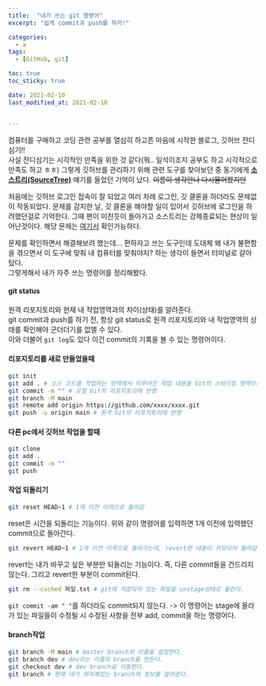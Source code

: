 ```yaml
---
title:  "내가 쓰는 git 명령어"
excerpt: "쉽게 commit과 push를 하자!"

categories:
  - a
tags:
  - [GitHub, git]

toc: true
toc_sticky: true

date: 2021-02-10
last_modified_at: 2021-02-10


---
```

컴퓨터를 구매하고 코딩 관련 공부를 열심히 하고픈 마음에 시작한 블로그, 깃허브 잔디심기!!   
사실 잔디심기는 시각적인 만족을 위한 것 같다(뭐.. 일석이조지 공부도 하고 시각적으로 만족도 하고 ㅎㅎ) 그렇게 깃허브를 관리하기 위해 관련 도구를 찾아보던 중 동기에게 **[소스트리(SourceTree)](https://www.sourcetreeapp.com/)** 얘기를 들었던 기억이 났다. ~~이름이 생각안나 다시물어봤지만~~

처음에는 깃허브 로그인 접속이 잘 되었고 여러 차례 로그인, 깃 클론을 하더라도 문제없이 작동되었다. 문제를 감지한 날, 깃 클론을 해야할 일이 있어서 깃허브에 로그인을 하려했던걸로 기억한다. 그때 팬이 미친듯이 돌아가고 소스트리는 강제종료되는 현상이 일어난것이다. 해당 문제는 [여기서](https://jira.atlassian.com/browse/SRCTREE-7272) 확인가능하다.   

문제를 확인하면서 해결해보려 했는데... 편하자고 쓰는 도구인데 도대체 왜 내가 불편함을 겪으면서 이 도구에 맞춰 내 컴퓨터를 맞춰야지? 하는 생각이 들면서 터미널로 갈아탔다.   
그렇게해서 내가 자주 쓰는 명령어를 정리해봤다.   

#### git status
원격 리포지토리와 현재 내 작업영역과의 차이(상태)를 알려준다.   
git commit과 push를 하기 전, 항상 git status로 원격 리포지토리와 내 작업영역의 상태를 확인해야 군더더기를 없앨 수 있다.   
이와 더불어 ```git log```도 있다 이건 commit의 기록을 볼 수 있는 명령어이다.

#### 리포지토리를 새로 만들었을때
```sh
git init
git add . # 소스 코드를 작업하는 영역에서 이루어진 작업 내용을 Git의 스테이징 영역으로 이동시킨다.
git commit -m "" # 로컬 Git의 리포지토리에 반영
git branch -M main
git remote add origin https://github.com/xxxx/xxxx.git
git push -u origin main # 원격 Git의 리포지토리에 반영
```

#### 다른 pc에서 깃허브 작업을 할때
```sh
git clone
git add .
git commit -m ""
git push
```

#### 작업 되돌리기
```sh
git reset HEAD~1 # 1개 이전 이력으로 돌아감
```
reset은 시간을 되돌리는 기능이다. 위와 같이 명령어를 입력하면 1개 이전에 입력했던 commit으로 돌아간다.

```sh
git revert HEAD~1 # 1개 이전 이력으로 돌아가는데, revert한 내용이 커밋되어 돌아감.
```
revert는 내가 바꾸고 싶은 부분만 되돌리는 기능이다. 즉, 다른 commit들을 건드리지 않는다. 그리고 revert한 부분이 commit된다.
```sh
git rm --cached 파일.txt # git에 저장되어 있는 파일을 unstage상태로 돌린다.
```
```git commit -am " "```를 하더라도 commit되지 않는다. -> 이 명령어는 stage에 올라가 있는 파일들이 수정될 시 수정된 사항을 전부 add, commit을 하는 명령어다.

#### branch작업
```sh
git branch -M main # master branch의 이름을 설정한다.
git branch dev # dev라는 이름의 branch를 만든다.
git checkout dev # dev branch로 이동한다.
git branch # 현재 내가 위치해있는 branch의 정보를 알려준다.
```